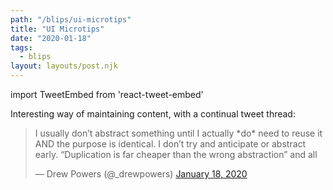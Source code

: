 ```yaml
---
path: "/blips/ui-microtips"
title: "UI Microtips"
date: "2020-01-18"
tags:
  - blips
layout: layouts/post.njk
---
```


import TweetEmbed from 'react-tweet-embed'

Interesting way of maintaining content, with a continual tweet thread:

<blockquote class="twitter-tweet"><p lang="en" dir="ltr">I usually don’t abstract something until I actually *do* need to reuse it AND the purpose is identical. I don’t try and anticipate or abstract early. “Duplication is far cheaper than the wrong abstraction” and all</p>&mdash; Drew Powers (@_drewpowers) <a href="https://twitter.com/_drewpowers/status/1218656821076021251?ref_src=twsrc%5Etfw">January 18, 2020</a></blockquote> <script async src="https://platform.twitter.com/widgets.js" charset="utf-8"></script>
